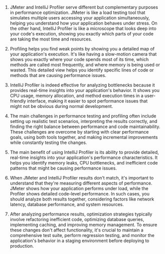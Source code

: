 1. JMeter and IntelliJ Profiler serve different but complementary purposes in performance optimization. JMeter is like a load testing tool that simulates multiple users accessing your application simultaneously, helping you understand how your application behaves under stress. On the other hand, IntelliJ Profiler is like a microscope that looks deep into your code's execution, showing you exactly which parts of your code are taking the most time and resources.

2. Profiling helps you find weak points by showing you a detailed map of your application's execution. It's like having a slow-motion camera that shows you exactly where your code spends most of its time, which methods are called most frequently, and where memory is being used or wasted. This detailed view helps you identify specific lines of code or methods that are causing performance issues.

3. IntelliJ Profiler is indeed effective for analyzing bottlenecks because it provides real-time insights into your application's behavior. It shows you CPU usage, memory allocation, and method execution times in a user-friendly interface, making it easier to spot performance issues that might not be obvious during normal development.

4. The main challenges in performance testing and profiling often include setting up realistic test scenarios, interpreting the results correctly, and finding the right balance between performance and code maintainability. These challenges are overcome by starting with clear performance goals, using both tools together, and making incremental improvements while constantly testing the changes.

5. The main benefit of using IntelliJ Profiler is its ability to provide detailed, real-time insights into your application's performance characteristics. It helps you identify memory leaks, CPU bottlenecks, and inefficient code patterns that might be causing performance issues.

6. When JMeter and IntelliJ Profiler results don't match, it's important to understand that they're measuring different aspects of performance. JMeter shows how your application performs under load, while the Profiler shows detailed code-level performance. In such cases, you should analyze both results together, considering factors like network latency, database performance, and system resources.

7. After analyzing performance results, optimization strategies typically involve refactoring inefficient code, optimizing database queries, implementing caching, and improving memory management. To ensure these changes don't affect functionality, it's crucial to maintain a comprehensive test suite, perform regression testing, and monitor the application's behavior in a staging environment before deploying to production.